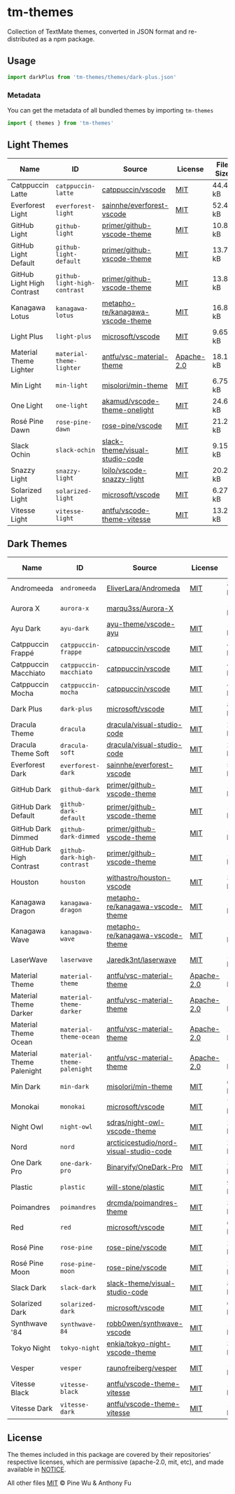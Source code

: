 # tm-themes

Collection of TextMate themes, converted in JSON format and re-distributed as a npm package.

## Usage

```ts
import darkPlus from 'tm-themes/themes/dark-plus.json'
```

### Metadata

You can get the metadata of all bundled themes by importing `tm-themes`

```ts
import { themes } from 'tm-themes'
```

<!--list-start-->

## Light Themes

| Name | ID | Source | License | File Size |
| ---- | -- | ------ | ------- | --------- |
| Catppuccin Latte | `catppuccin-latte` | [catppuccin/vscode](https://github.com/catppuccin/vscode/blob/39e26a0e1bd5a84899c2b786b9119d6e9174297f/packages/catppuccin-vsc/package.json) | [MIT](https://raw.githubusercontent.com/catppuccin/vscode/main/LICENSE) | 44.49 kB |
| Everforest Light | `everforest-light` | [sainnhe/everforest-vscode](https://github.com/sainnhe/everforest-vscode/blob/b039b30727868d77108ec85f0be66e6d80a9bc1f/themes/everforest-light.json) | [MIT](https://raw.githubusercontent.com/sainnhe/everforest-vscode/master/LICENSE) | 52.43 kB |
| GitHub Light | `github-light` | [primer/github-vscode-theme](https://github.com/primer/github-vscode-theme/blob/f7a67d67fc2302a0ec36ddfb7bdd57142f4575e8/src/theme.js) | [MIT](https://raw.githubusercontent.com/primer/github-vscode-theme/main/LICENSE) | 10.86 kB |
| GitHub Light Default | `github-light-default` | [primer/github-vscode-theme](https://github.com/primer/github-vscode-theme/blob/f7a67d67fc2302a0ec36ddfb7bdd57142f4575e8/src/theme.js) | [MIT](https://raw.githubusercontent.com/primer/github-vscode-theme/main/LICENSE) | 13.77 kB |
| GitHub Light High Contrast | `github-light-high-contrast` | [primer/github-vscode-theme](https://github.com/primer/github-vscode-theme/blob/f7a67d67fc2302a0ec36ddfb7bdd57142f4575e8/src/theme.js) | [MIT](https://raw.githubusercontent.com/primer/github-vscode-theme/main/LICENSE) | 13.88 kB |
| Kanagawa Lotus | `kanagawa-lotus` | [metapho-re/kanagawa-vscode-theme](https://github.com/metapho-re/kanagawa-vscode-theme/blob/529666e4eb4ce8444e087bc42253b78c41e21979/themes/kanagawa-lotus-color-theme.json) | [MIT](https://raw.githubusercontent.com/metapho-re/kanagawa-vscode-theme/main/LICENSE) | 16.81 kB |
| Light Plus | `light-plus` | [microsoft/vscode](https://github.com/microsoft/vscode/blob/09fe3fcbc1514bc35742dc4325d05b7d7adfcad2/extensions/theme-defaults/themes/light_plus.json) | [MIT](https://raw.githubusercontent.com/microsoft/vscode/main/LICENSE.txt) | 9.65 kB |
| Material Theme Lighter | `material-theme-lighter` | [antfu/vsc-material-theme](https://github.com/antfu/vsc-material-theme/blob/f09de7a2970defaed43d8e293b4d3ac4e350e71b/src/material.theme.config.ts) | [Apache-2.0](https://raw.githubusercontent.com/antfu/vsc-material-theme/main/LICENSE) | 18.14 kB |
| Min Light | `min-light` | [misolori/min-theme](https://github.com/misolori/min-theme/blob/4641b5d395b9a3506572ec717e80ae8c7cdaae2a/themes/min-light.json) | [MIT](https://raw.githubusercontent.com/miguelsolorio/min-theme/master/LICENSE) | 6.75 kB |
| One Light | `one-light` | [akamud/vscode-theme-onelight](https://github.com/akamud/vscode-theme-onelight/blob/f1ff6b87c6379a22b34354bbf64d355cd2adc611/themes/OneLight.json) | [MIT](https://raw.githubusercontent.com/akamud/vscode-theme-onelight/master/LICENSE) | 24.65 kB |
| Rosé Pine Dawn | `rose-pine-dawn` | [rose-pine/vscode](https://github.com/rose-pine/vscode/blob/acb4f6c47dbd1f39f202822fd50f76b2db36ca7e/themes/rose-pine-dawn-color-theme.json) | [MIT](https://raw.githubusercontent.com/rose-pine/vscode/main/license) | 21.20 kB |
| Slack Ochin | `slack-ochin` | [slack-theme/visual-studio-code](https://github.com/slack-theme/visual-studio-code/blob/572452d0da20d384858b28ad14e110ee5daac411/themes/ochin.json) | [MIT](https://raw.githubusercontent.com/slack-theme/visual-studio-code/master/License) | 9.15 kB |
| Snazzy Light | `snazzy-light` | [loilo/vscode-snazzy-light](https://github.com/loilo/vscode-snazzy-light/blob/516646af7e1a114871698ce9090182c582899c71/themes/Snazzy-Light-color-theme.json) | [MIT](https://raw.githubusercontent.com/loilo/vscode-snazzy-light/master/LICENSE) | 20.23 kB |
| Solarized Light | `solarized-light` | [microsoft/vscode](https://github.com/microsoft/vscode/blob/09fe3fcbc1514bc35742dc4325d05b7d7adfcad2/extensions/theme-solarized-light/themes/solarized-light-color-theme.json) | [MIT](https://raw.githubusercontent.com/microsoft/vscode/main/LICENSE.txt) | 6.27 kB |
| Vitesse Light | `vitesse-light` | [antfu/vscode-theme-vitesse](https://github.com/antfu/vscode-theme-vitesse/blob/625a5e6fffd15e440e574f353ae0ba777b41d47f/themes/vitesse-light.json) | [MIT](https://raw.githubusercontent.com/antfu/vscode-theme-vitesse/main/LICENSE.md) | 13.24 kB |

## Dark Themes

| Name | ID | Source | License | File Size |
| ---- | -- | ------ | ------- | --------- |
| Andromeeda | `andromeeda` | [EliverLara/Andromeda](https://github.com/EliverLara/Andromeda/blob/94008ecde515dd2306e51d60fbb965bca2a516ad/themes/Andromeda-color-theme.json) | [MIT](https://raw.githubusercontent.com/EliverLara/Andromeda/master/LICENSE.md) | 8.59 kB |
| Aurora X | `aurora-x` | [marqu3ss/Aurora-X](https://github.com/marqu3ss/Aurora-X/blob/118727efadf48872adcd81f6c00be580097d6592/themes/Aurora%20X-color-theme.json) |  | 13.28 kB |
| Ayu Dark | `ayu-dark` | [ayu-theme/vscode-ayu](https://github.com/ayu-theme/vscode-ayu/blob/798bc07c1ac7faccab57081042ba9a16621cdde4/ayu-dark.json) | [MIT](https://raw.githubusercontent.com/ayu-theme/vscode-ayu/master/LICENSE) | 14.54 kB |
| Catppuccin Frappé | `catppuccin-frappe` | [catppuccin/vscode](https://github.com/catppuccin/vscode/blob/39e26a0e1bd5a84899c2b786b9119d6e9174297f/packages/catppuccin-vsc/package.json) | [MIT](https://raw.githubusercontent.com/catppuccin/vscode/main/LICENSE) | 44.49 kB |
| Catppuccin Macchiato | `catppuccin-macchiato` | [catppuccin/vscode](https://github.com/catppuccin/vscode/blob/39e26a0e1bd5a84899c2b786b9119d6e9174297f/packages/catppuccin-vsc/package.json) | [MIT](https://raw.githubusercontent.com/catppuccin/vscode/main/LICENSE) | 44.49 kB |
| Catppuccin Mocha | `catppuccin-mocha` | [catppuccin/vscode](https://github.com/catppuccin/vscode/blob/39e26a0e1bd5a84899c2b786b9119d6e9174297f/packages/catppuccin-vsc/package.json) | [MIT](https://raw.githubusercontent.com/catppuccin/vscode/main/LICENSE) | 44.49 kB |
| Dark Plus | `dark-plus` | [microsoft/vscode](https://github.com/microsoft/vscode/blob/09fe3fcbc1514bc35742dc4325d05b7d7adfcad2/extensions/theme-defaults/themes/dark_plus.json) | [MIT](https://raw.githubusercontent.com/microsoft/vscode/main/LICENSE.txt) | 8.83 kB |
| Dracula Theme | `dracula` | [dracula/visual-studio-code](https://github.com/dracula/visual-studio-code/blob/61743d6ea21cde34d9ad1009ec784ffe6f5e457c/src/dracula.yml) | [MIT](https://raw.githubusercontent.com/dracula/visual-studio-code/main/LICENSE) | 20.51 kB |
| Dracula Theme Soft | `dracula-soft` | [dracula/visual-studio-code](https://github.com/dracula/visual-studio-code/blob/61743d6ea21cde34d9ad1009ec784ffe6f5e457c/src/dracula.yml) | [MIT](https://raw.githubusercontent.com/dracula/visual-studio-code/main/LICENSE) | 20.52 kB |
| Everforest Dark | `everforest-dark` | [sainnhe/everforest-vscode](https://github.com/sainnhe/everforest-vscode/blob/b039b30727868d77108ec85f0be66e6d80a9bc1f/themes/everforest-dark.json) | [MIT](https://raw.githubusercontent.com/sainnhe/everforest-vscode/master/LICENSE) | 52.43 kB |
| GitHub Dark | `github-dark` | [primer/github-vscode-theme](https://github.com/primer/github-vscode-theme/blob/f7a67d67fc2302a0ec36ddfb7bdd57142f4575e8/src/theme.js) | [MIT](https://raw.githubusercontent.com/primer/github-vscode-theme/main/LICENSE) | 11.08 kB |
| GitHub Dark Default | `github-dark-default` | [primer/github-vscode-theme](https://github.com/primer/github-vscode-theme/blob/f7a67d67fc2302a0ec36ddfb7bdd57142f4575e8/src/theme.js) | [MIT](https://raw.githubusercontent.com/primer/github-vscode-theme/main/LICENSE) | 14.04 kB |
| GitHub Dark Dimmed | `github-dark-dimmed` | [primer/github-vscode-theme](https://github.com/primer/github-vscode-theme/blob/f7a67d67fc2302a0ec36ddfb7bdd57142f4575e8/src/theme.js) | [MIT](https://raw.githubusercontent.com/primer/github-vscode-theme/main/LICENSE) | 14.04 kB |
| GitHub Dark High Contrast | `github-dark-high-contrast` | [primer/github-vscode-theme](https://github.com/primer/github-vscode-theme/blob/f7a67d67fc2302a0ec36ddfb7bdd57142f4575e8/src/theme.js) | [MIT](https://raw.githubusercontent.com/primer/github-vscode-theme/main/LICENSE) | 14.19 kB |
| Houston | `houston` | [withastro/houston-vscode](https://github.com/withastro/houston-vscode/blob/d297233be95e3f8fdecc22e4ffa92bb0e7265592/themes/houston.json) | [MIT](https://raw.githubusercontent.com/withastro/houston-vscode/main/LICENSE) | 34.53 kB |
| Kanagawa Dragon | `kanagawa-dragon` | [metapho-re/kanagawa-vscode-theme](https://github.com/metapho-re/kanagawa-vscode-theme/blob/529666e4eb4ce8444e087bc42253b78c41e21979/themes/kanagawa-dragon-color-theme.json) | [MIT](https://raw.githubusercontent.com/metapho-re/kanagawa-vscode-theme/main/LICENSE) | 16.81 kB |
| Kanagawa Wave | `kanagawa-wave` | [metapho-re/kanagawa-vscode-theme](https://github.com/metapho-re/kanagawa-vscode-theme/blob/529666e4eb4ce8444e087bc42253b78c41e21979/themes/kanagawa-wave-color-theme.json) | [MIT](https://raw.githubusercontent.com/metapho-re/kanagawa-vscode-theme/main/LICENSE) | 16.80 kB |
| LaserWave | `laserwave` | [Jaredk3nt/laserwave](https://github.com/Jaredk3nt/laserwave/blob/f768285c659425fbb6ec5642085df4902f8a8d92/themes/LaserWave-color-theme.json) | [MIT](https://raw.githubusercontent.com/Jaredk3nt/laserwave/master/LICENSE) | 11.17 kB |
| Material Theme | `material-theme` | [antfu/vsc-material-theme](https://github.com/antfu/vsc-material-theme/blob/f09de7a2970defaed43d8e293b4d3ac4e350e71b/src/material.theme.config.ts) | [Apache-2.0](https://raw.githubusercontent.com/antfu/vsc-material-theme/main/LICENSE) | 18.12 kB |
| Material Theme Darker | `material-theme-darker` | [antfu/vsc-material-theme](https://github.com/antfu/vsc-material-theme/blob/f09de7a2970defaed43d8e293b4d3ac4e350e71b/src/material.theme.config.ts) | [Apache-2.0](https://raw.githubusercontent.com/antfu/vsc-material-theme/main/LICENSE) | 18.13 kB |
| Material Theme Ocean | `material-theme-ocean` | [antfu/vsc-material-theme](https://github.com/antfu/vsc-material-theme/blob/f09de7a2970defaed43d8e293b4d3ac4e350e71b/src/material.theme.config.ts) | [Apache-2.0](https://raw.githubusercontent.com/antfu/vsc-material-theme/main/LICENSE) | 18.13 kB |
| Material Theme Palenight | `material-theme-palenight` | [antfu/vsc-material-theme](https://github.com/antfu/vsc-material-theme/blob/f09de7a2970defaed43d8e293b4d3ac4e350e71b/src/material.theme.config.ts) | [Apache-2.0](https://raw.githubusercontent.com/antfu/vsc-material-theme/main/LICENSE) | 18.14 kB |
| Min Dark | `min-dark` | [misolori/min-theme](https://github.com/misolori/min-theme/blob/4641b5d395b9a3506572ec717e80ae8c7cdaae2a/themes/min-dark.json) | [MIT](https://raw.githubusercontent.com/miguelsolorio/min-theme/master/LICENSE) | 6.08 kB |
| Monokai | `monokai` | [microsoft/vscode](https://github.com/microsoft/vscode/blob/09fe3fcbc1514bc35742dc4325d05b7d7adfcad2/extensions/theme-monokai/themes/monokai-color-theme.json) | [MIT](https://raw.githubusercontent.com/microsoft/vscode/main/LICENSE.txt) | 7.64 kB |
| Night Owl | `night-owl` | [sdras/night-owl-vscode-theme](https://github.com/sdras/night-owl-vscode-theme/blob/d298950d6378c36c027f1387e307ebf3f145fc90/themes/Night%20Owl-color-theme.json) | [MIT](https://raw.githubusercontent.com/sdras/night-owl-vscode-theme/main/LICENSE.md) | 28.18 kB |
| Nord | `nord` | [arcticicestudio/nord-visual-studio-code](https://github.com/arcticicestudio/nord-visual-studio-code/blob/27045851c5154fe2d9b116e7491c596cdcd72275/themes/nord-color-theme.json) | [MIT](https://raw.githubusercontent.com/nordtheme/visual-studio-code/develop/license) | 26.04 kB |
| One Dark Pro | `one-dark-pro` | [Binaryify/OneDark-Pro](https://github.com/Binaryify/OneDark-Pro/blob/469431cd7a848dc8f8e40bee2ae547a9abd631e0/themes/OneDark-Pro.json) | [MIT](https://raw.githubusercontent.com/Binaryify/OneDark-Pro/master/LICENSE.txt) | 32.89 kB |
| Plastic | `plastic` | [will-stone/plastic](https://github.com/will-stone/plastic/blob/30eaf248a3ee319c85ddf254dd0cb64a443d1571/themes/main.json) | [MIT](https://raw.githubusercontent.com/will-stone/plastic/main/LICENSE) | 9.02 kB |
| Poimandres | `poimandres` | [drcmda/poimandres-theme](https://github.com/drcmda/poimandres-theme/blob/574213aba50e3a46a95fa86a69025a0fae046a8a/themes/poimandres-color-theme.json) | [MIT](https://raw.githubusercontent.com/drcmda/poimandres-theme/main/LICENSE) | 32.65 kB |
| Red | `red` | [microsoft/vscode](https://github.com/microsoft/vscode/blob/09fe3fcbc1514bc35742dc4325d05b7d7adfcad2/extensions/theme-red/themes/Red-color-theme.json) | [MIT](https://raw.githubusercontent.com/microsoft/vscode/main/LICENSE.txt) | 6.06 kB |
| Rosé Pine | `rose-pine` | [rose-pine/vscode](https://github.com/rose-pine/vscode/blob/acb4f6c47dbd1f39f202822fd50f76b2db36ca7e/themes/rose-pine-color-theme.json) | [MIT](https://raw.githubusercontent.com/rose-pine/vscode/main/license) | 21.19 kB |
| Rosé Pine Moon | `rose-pine-moon` | [rose-pine/vscode](https://github.com/rose-pine/vscode/blob/acb4f6c47dbd1f39f202822fd50f76b2db36ca7e/themes/rose-pine-moon-color-theme.json) | [MIT](https://raw.githubusercontent.com/rose-pine/vscode/main/license) | 21.20 kB |
| Slack Dark | `slack-dark` | [slack-theme/visual-studio-code](https://github.com/slack-theme/visual-studio-code/blob/28cd093d2aac9bfe0d3b96d468efa73a1d6639c2/themes/dark-mode.json) | [MIT](https://raw.githubusercontent.com/slack-theme/visual-studio-code/master/License) | 8.84 kB |
| Solarized Dark | `solarized-dark` | [microsoft/vscode](https://github.com/microsoft/vscode/blob/09fe3fcbc1514bc35742dc4325d05b7d7adfcad2/extensions/theme-solarized-dark/themes/solarized-dark-color-theme.json) | [MIT](https://raw.githubusercontent.com/microsoft/vscode/main/LICENSE.txt) | 6.63 kB |
| Synthwave '84 | `synthwave-84` | [robb0wen/synthwave-vscode](https://github.com/robb0wen/synthwave-vscode/blob/7eaf45c07650295625e1e5ea73274fc50f9ea3c1/themes/synthwave-color-theme.json) | [MIT](https://raw.githubusercontent.com/robb0wen/synthwave-vscode/master/LICENSE) | 13.65 kB |
| Tokyo Night | `tokyo-night` | [enkia/tokyo-night-vscode-theme](https://github.com/enkia/tokyo-night-vscode-theme/blob/7849fd3c21687e5861f83e3de6091164332de019/themes/tokyo-night-color-theme.json) | [MIT](https://raw.githubusercontent.com/tokyo-night/tokyo-night-vscode-theme/master/LICENSE.txt) | 33.50 kB |
| Vesper | `vesper` | [raunofreiberg/vesper](https://github.com/raunofreiberg/vesper/blob/ef652b41ec5303892b1172d90fa4184ae6399a04/themes/Vesper-dark-color-theme.json) | [MIT](https://raw.githubusercontent.com/raunofreiberg/vesper/main/LICENSE.md) | 12.31 kB |
| Vitesse Black | `vitesse-black` | [antfu/vscode-theme-vitesse](https://github.com/antfu/vscode-theme-vitesse/blob/625a5e6fffd15e440e574f353ae0ba777b41d47f/themes/vitesse-black.json) | [MIT](https://raw.githubusercontent.com/antfu/vscode-theme-vitesse/main/LICENSE.md) | 13.30 kB |
| Vitesse Dark | `vitesse-dark` | [antfu/vscode-theme-vitesse](https://github.com/antfu/vscode-theme-vitesse/blob/625a5e6fffd15e440e574f353ae0ba777b41d47f/themes/vitesse-dark.json) | [MIT](https://raw.githubusercontent.com/antfu/vscode-theme-vitesse/main/LICENSE.md) | 13.38 kB |
<!--list-end-->

## License

The themes included in this package are covered by their repositories’ respective licenses, which are permissive (apache-2.0, mit, etc), and made available in [NOTICE](./NOTICE).

All other files [MIT](./LICENSE) © Pine Wu & Anthony Fu
